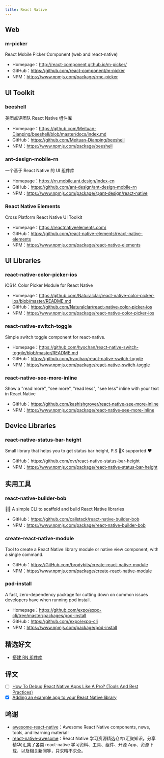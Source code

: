 ```yaml
---
title: React Native
---
```


## Web

### m-picker

React Mobile Picker Component (web and react-native)

- Homepage：http://react-component.github.io/m-picker/
- GitHub：https://github.com/react-component/m-picker
- NPM：https://www.npmjs.com/package/rmc-picker

## UI Toolkit

### beeshell

美团点评团队 React Native 组件库

- Homepage：https://github.com/Meituan-Dianping/beeshell/blob/master/docs/index.md
- GitHub：https://github.com/Meituan-Dianping/beeshell
- NPM：https://www.npmjs.com/package/beeshell

### ant-design-mobile-rn

一个基于 React Native 的 UI 组件库

- Homepage：https://rn.mobile.ant.design/index-cn
- GitHub：https://github.com/ant-design/ant-design-mobile-rn
- NPM：https://www.npmjs.com/package/@ant-design/react-native

### React Native Elements

Cross Platform React Native UI Toolkit

- Homepage：https://reactnativeelements.com/
- GitHub：https://github.com/react-native-elements/react-native-elements
- NPM：https://www.npmjs.com/package/react-native-elements

## UI Libraries

### react-native-color-picker-ios

iOS14 Color Picker Module for React Native

- Homepage：https://github.com/Naturalclar/react-native-color-picker-ios/blob/master/README.md
- GitHub：https://github.com/Naturalclar/react-native-color-picker-ios
- NPM：https://www.npmjs.com/package/react-native-color-picker-ios

### react-native-switch-toggle

Simple switch toggle component for react-native.

- Homepage：https://github.com/hyochan/react-native-switch-toggle/blob/master/README.md
- GitHub：https://github.com/hyochan/react-native-switch-toggle
- NPM：https://www.npmjs.com/package/react-native-switch-toggle

### react-native-see-more-inline

Show a "read more", "see more", "read less", "see less" inline with your text in React Native

- GitHub：https://github.com/kashishgrover/react-native-see-more-inline
- NPM：https://www.npmjs.com/package/react-native-see-more-inline

## Device Libraries

### react-native-status-bar-height

Small library that helps you to get status bar height, P.S 📱X supported ❤️

- GitHub：https://github.com/ovr/react-native-status-bar-height
- NPM：https://www.npmjs.com/package/react-native-status-bar-height

## 实用工具

### react-native-builder-bob

👷‍♂️ A simple CLI to scaffold and build React Native libraries

- GitHub：https://github.com/callstack/react-native-builder-bob
- NPM：https://www.npmjs.com/package/react-native-builder-bob

### create-react-native-module

Tool to create a React Native library module or native view component, with a single command.

- GitHub：https://GitHub.com/brodybits/create-react-native-module
- NPM：https://www.npmjs.com/package/create-react-native-module

### pod-install

A fast, zero-dependency package for cutting down on common issues developers have when running pod install.

- Homepage：https://github.com/expo/expo-cli/tree/master/packages/pod-install
- GitHub：https://github.com/expo/expo-cli
- NPM：https://www.npmjs.com/package/pod-install

## 精选好文

- [搭建 RN 组件库](https://segmentfault.com/a/1190000022069781)

## 译文

- [ ] [How To Debug React Native Apps Like A Pro? (Tools And Best Practices)](https://www.ideamotive.co/blog/how-to-debug-your-react-native-apps-like-a-pro)
- [x] [Adding an example app to your React Native library](https://callstack.com/blog/adding-an-example-app-to-your-react-native-library/)

## 鸣谢

- [awesome-react-native](https://github.com/jondot/awesome-react-native)：Awesome React Native components, news, tools, and learning material!
- [react-native-awesome](https://github.com/crazycodeboy/react-native-awesome)：React Native 学习资源精选仓库(汇聚知识，分享精华)汇集了各类 react-native 学习资料、工具、组件、开源 App、资源下载、以及相关新闻等，只求精不求全。
